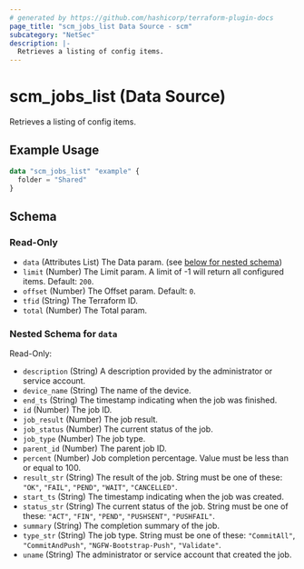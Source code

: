 ```yaml
---
# generated by https://github.com/hashicorp/terraform-plugin-docs
page_title: "scm_jobs_list Data Source - scm"
subcategory: "NetSec"
description: |-
  Retrieves a listing of config items.
---
```


# scm_jobs_list (Data Source)

Retrieves a listing of config items.

## Example Usage

```terraform
data "scm_jobs_list" "example" {
  folder = "Shared"
}
```

<!-- schema generated by tfplugindocs -->
## Schema

### Read-Only

- `data` (Attributes List) The Data param. (see [below for nested schema](#nestedatt--data))
- `limit` (Number) The Limit param. A limit of -1 will return all configured items. Default: `200`.
- `offset` (Number) The Offset param. Default: `0`.
- `tfid` (String) The Terraform ID.
- `total` (Number) The Total param.

<a id="nestedatt--data"></a>
### Nested Schema for `data`

Read-Only:

- `description` (String) A description provided by the administrator or service account.
- `device_name` (String) The name of the device.
- `end_ts` (String) The timestamp indicating when the job was finished.
- `id` (Number) The job ID.
- `job_result` (Number) The job result.
- `job_status` (Number) The current status of the job.
- `job_type` (Number) The job type.
- `parent_id` (Number) The parent job ID.
- `percent` (Number) Job completion percentage. Value must be less than or equal to 100.
- `result_str` (String) The result of the job. String must be one of these: `"OK"`, `"FAIL"`, `"PEND"`, `"WAIT"`, `"CANCELLED"`.
- `start_ts` (String) The timestamp indicating when the job was created.
- `status_str` (String) The current status of the job. String must be one of these: `"ACT"`, `"FIN"`, `"PEND"`, `"PUSHSENT"`, `"PUSHFAIL"`.
- `summary` (String) The completion summary of the job.
- `type_str` (String) The job type. String must be one of these: `"CommitAll"`, `"CommitAndPush"`, `"NGFW-Bootstrap-Push"`, `"Validate"`.
- `uname` (String) The administrator or service account that created the job.
